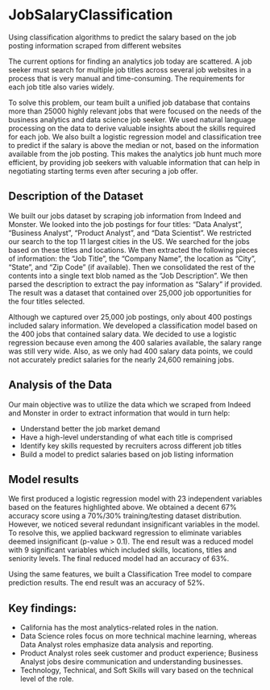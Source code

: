 # JobSalaryClassification
Using classification algorithms to predict the salary based on the job posting information scraped from different websites

The current options for finding an analytics job today are scattered. A job seeker must search for multiple job titles across several job websites in a process that is very manual and time-consuming. The requirements for each job title also varies widely.

To solve this problem, our team built a unified job database that contains more than 25000 highly relevant jobs that were focused on the needs of the business analytics and data science job seeker. We used natural language processing on the data to derive valuable insights about the skills required for each job. We also built a logistic regression model and classification tree to predict if the salary is above the median or not, based on the information available from the job posting. This makes the analytics job hunt much more efficient, by providing job seekers with valuable information that can help in negotiating starting terms even after securing a job offer.

## Description of the Dataset
We built our jobs dataset by scraping job information from Indeed and Monster. We looked into the job postings for four titles: “Data Analyst”, “Business Analyst”, “Product Analyst”, and “Data Scientist”. We restricted our search to the top 11 largest cities in the US. We searched for the jobs based on these titles and locations. We then extracted the following pieces of information: the “Job Title”, the “Company Name”, the location as “City”, “State”, and “Zip Code” (if available). Then we consolidated the rest of the contents into a single text blob named as the “Job Description”. We then parsed the description to extract the pay information as “Salary” if provided. The result was a dataset that contained over 25,000 job opportunities for the four titles selected.

Although we captured over 25,000 job postings, only about 400 postings included salary information. We developed a classification model based on the 400 jobs that contained salary data. We decided to use a logistic regression because even among the 400 salaries available, the salary range was still very wide. Also, as we only had 400 salary data points, we could not accurately predict salaries for the nearly 24,600 remaining jobs.

## Analysis of the Data
Our main objective was to utilize the data which we scraped from Indeed and Monster in order to extract information that would in turn help:

* Understand better the job market demand
* Have a high-level understanding of what each title is comprised
* Identify key skills requested by recruiters across different job titles
* Build a model to predict salaries based on job listing information

## Model results
We first produced a logistic regression model with 23 independent variables based on the features highlighted above. We obtained a decent 67% accuracy score using a 70%/30% training/testing dataset distribution. However, we noticed several redundant insignificant variables in the model. To resolve this, we applied backward regression to eliminate variables deemed insignificant (p-value > 0.1). The end result was a reduced model with 9 significant variables which included skills, locations, titles and seniority levels. The final reduced model had an accuracy of 63%.

Using the same features, we built a Classification Tree model to compare prediction results. The end result was an accuracy of 52%.

## Key findings:
* California has the most analytics-related roles in the nation.
* Data Science roles focus on more technical machine learning, whereas Data Analyst roles emphasize data analysis and reporting.
* Product Analyst roles seek customer and product experience; Business Analyst jobs desire communication and understanding businesses.
* Technology, Technical, and Soft Skills will vary based on the technical level of the role.
